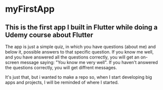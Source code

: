 # myFirstApp
This is the first app I built in Flutter while doing a Udemy course about Flutter
---
The app is just a simple quiz, in which you have questions (about me) and below it, possible answers to that specific question. If you know me well, and you have answered all the questions correctly, you will get an on-screen message saying: "You know me very well". If you haven't answered the questions correctly, you will get diffrent messages.  
  
  It's just that, but i wanted to make a repo so, when I start developing big apps and projects, I will be reminded of where I started.
